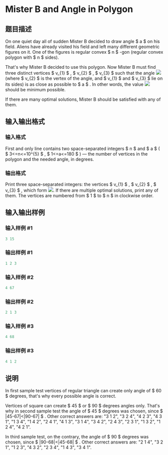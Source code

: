 # Mister B and Angle in Polygon

## 题目描述

On one quiet day all of sudden Mister B decided to draw angle $ a $ on his field. Aliens have already visited his field and left many different geometric figures on it. One of the figures is regular convex $ n $ -gon (regular convex polygon with $ n $ sides).

That's why Mister B decided to use this polygon. Now Mister B must find three distinct vertices $ v_{1} $ , $ v_{2} $ , $ v_{3} $ such that the angle ![](https://cdn.luogu.com.cn/upload/vjudge_pic/CF820B/6d6c5a52027f58c108350561b7ff23e63c6d24de.png) (where $ v_{2} $ is the vertex of the angle, and $ v_{1} $ and $ v_{3} $ lie on its sides) is as close as possible to $ a $ . In other words, the value ![](https://cdn.luogu.com.cn/upload/vjudge_pic/CF820B/1f65cda47093761b7aa9cbd2b73454017bbcd824.png) should be minimum possible.

If there are many optimal solutions, Mister B should be satisfied with any of them.

## 输入输出格式

### 输入格式

First and only line contains two space-separated integers $ n $ and $ a $ ( $ 3<=n<=10^{5} $ , $ 1<=a<=180 $ ) — the number of vertices in the polygon and the needed angle, in degrees.

### 输出格式

Print three space-separated integers: the vertices $ v_{1} $ , $ v_{2} $ , $ v_{3} $ , which form ![](https://cdn.luogu.com.cn/upload/vjudge_pic/CF820B/6d6c5a52027f58c108350561b7ff23e63c6d24de.png). If there are multiple optimal solutions, print any of them. The vertices are numbered from $ 1 $ to $ n $ in clockwise order.

## 输入输出样例

### 输入样例 #1

```cpp
3 15

```
### 输出样例 #1

```cpp
1 2 3

```
### 输入样例 #2

```cpp
4 67

```
### 输出样例 #2

```cpp
2 1 3

```
### 输入样例 #3

```cpp
4 68

```
### 输出样例 #3

```cpp
4 1 2

```
## 说明

In first sample test vertices of regular triangle can create only angle of $ 60 $ degrees, that's why every possible angle is correct.

Vertices of square can create $ 45 $ or $ 90 $ degrees angles only. That's why in second sample test the angle of $ 45 $ degrees was chosen, since $ |45-67|&lt;|90-67| $ . Other correct answers are: "3 1 2", "3 2 4", "4 2 3", "4 3 1", "1 3 4", "1 4 2", "2 4 1", "4 1 3", "3 1 4", "3 4 2", "2 4 3", "2 3 1", "1 3 2", "1 2 4", "4 2 1".

In third sample test, on the contrary, the angle of $ 90 $ degrees was chosen, since $ |90-68|&lt;|45-68| $ . Other correct answers are: "2 1 4", "3 2 1", "1 2 3", "4 3 2", "2 3 4", "1 4 3", "3 4 1".

